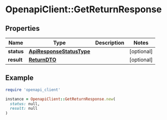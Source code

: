 # OpenapiClient::GetReturnResponse

## Properties

| Name | Type | Description | Notes |
| ---- | ---- | ----------- | ----- |
| **status** | [**ApiResponseStatusType**](ApiResponseStatusType.md) |  | [optional] |
| **result** | [**ReturnDTO**](ReturnDTO.md) |  | [optional] |

## Example

```ruby
require 'openapi_client'

instance = OpenapiClient::GetReturnResponse.new(
  status: null,
  result: null
)
```

